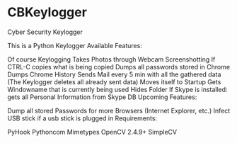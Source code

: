 # CBKeylogger
Cyber Security Keylogger

This is a Python Keylogger
Available Features:

Of course Keylogging
Takes Photos through Webcam
Screenshotting
If CTRL-C copies what is being copied
Dumps all passwords stored in Chrome
Dumps Chrome History
Sends Mail every 5 min with all the gathered data (The Keylogger deletes all already sent data)
Moves itself to Startup
Gets Windowname that is currently being used
Hides Folder
If Skype is installed: gets all Personal Information from Skype DB
Upcoming Features:

Dump all stored Passwords for more Browsers (Internet Explorer, etc.)
Infect USB stick if a usb stick is plugged in
Requirements:

PyHook
Pythoncom
Mimetypes
OpenCV 2.4.9+
SimpleCV
